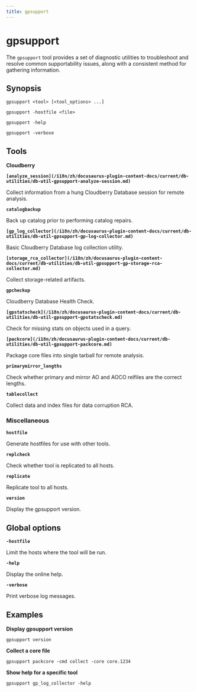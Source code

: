 ```yaml
---
title: gpsupport
---
```


# gpsupport

The `gpsupport` tool provides a set of diagnostic utilities to troubleshoot and resolve common supportability issues, along with a consistent method for gathering information.

## Synopsis

```shell
gpsupport <tool> [<tool_options> ...] 

gpsupport -hostfile <file>

gpsupport -help

gpsupport -verbose
```

## Tools

**Cloudberry**

**`[analyze_session](/i18n/zh/docusaurus-plugin-content-docs/current/db-utilities/db-util-gpsupport-analyze-session.md)`**

Collect information from a hung Cloudberry Database session for remote analysis.

**`catalogbackup`**

Back up catalog prior to performing catalog repairs.

**`[gp_log_collector](/i18n/zh/docusaurus-plugin-content-docs/current/db-utilities/db-util-gpsupport-gp-log-collector.md)`**

Basic Cloudberry Database log collection utility.

**`[storage_rca_collector](/i18n/zh/docusaurus-plugin-content-docs/current/db-utilities/db-util-gpsupport-gp-storage-rca-collector.md)`**

Collect storage-related artifacts.

**`gpcheckup`**

Cloudberry Database Health Check.

**`[gpstatscheck](/i18n/zh/docusaurus-plugin-content-docs/current/db-utilities/db-util-gpsupport-gpstatscheck.md)`**

Check for missing stats on objects used in a query.

**`[packcore](/i18n/zh/docusaurus-plugin-content-docs/current/db-utilities/db-util-gpsupport-packcore.md)`**

Package core files into single tarball for remote analysis.

**`primarymirror_lengths`**

Check whether primary and mirror AO and AOCO relfiles are the correct lengths.

**`tablecollect`**

Collect data and index files for data corruption RCA.

### Miscellaneous

**`hostfile`**

Generate hostfiles for use with other tools.

**`replcheck`**

Check whether tool is replicated to all hosts.

**`replicate`**

Replicate tool to all hosts.

**`version`**

Display the gpsupport version.

## Global options

**`-hostfile`**

Limit the hosts where the tool will be run.

**`-help`**

Display the online help.

**`-verbose`**

Print verbose log messages.

## Examples

**Display gpsupport version**

```shell
gpsupport version
```

**Collect a core file**

```shell
gpsupport packcore -cmd collect -core core.1234
```

**Show help for a specific tool**

```shell
gpsupport gp_log_collector -help
```
